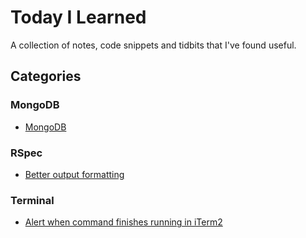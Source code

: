 # Today I Learned

A collection of notes, code snippets and tidbits that I've found useful.

## Categories

### MongoDB
- [MongoDB](categories/databases/mongodb.md)

### RSpec

- [Better output formatting](categories/rspec/better-rspec-output-formatting.md)

### Terminal

- [Alert when command finishes running in iTerm2](categories/terminal/iterm2-alert-when-command-finishes.md)
